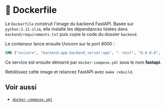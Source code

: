 # 🐋 Dockerfile

Le `Dockerfile` construit l'image du backend FastAPI. Basée sur `python:3.11-slim`,
elle installe les dépendances listées dans `backend/requirements.txt` puis copie
le code du dossier `backend`.

Le conteneur lance ensuite Uvicorn sur le port 8000 :
```Dockerfile
CMD ["uvicorn", "backend.app.backend_server:app", "--host", "0.0.0.0", "--port", "8000"]
```
Ce service est ensuite démarré par `docker-compose.yml` sous le nom **fastapi**.

Rebâtissez cette image et relancez FastAPI avec `make rebuild`.

## Voir aussi

- [`docker-compose.yml`](docker-compose-yml.md)
